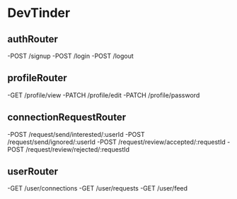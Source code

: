 # DevTinder

## authRouter

-POST /signup
-POST /login
-POST /logout

## profileRouter

-GET /profile/view
-PATCH /profile/edit
-PATCH /profile/password

## connectionRequestRouter

-POST /request/send/interested/:userId
-POST /request/send/ignored/:userId
-POST /request/review/accepted/:requestId
-POST /request/review/rejected/:requestId

## userRouter

-GET /user/connections
-GET /user/requests
-GET /user/feed
